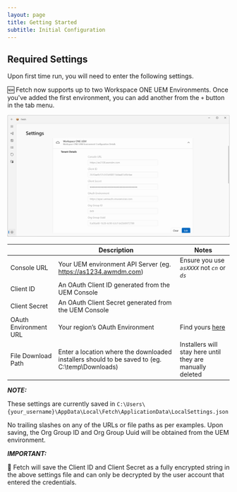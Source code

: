 ```yaml
---
layout: page
title: Getting Started
subtitle: Initial Configuration
---
```


## Required Settings

Upon first time run, you will need to enter the following settings.

🆕 Fetch now supports up to two Workspace ONE UEM Environments. Once you've added the first environment, you can add another from the `+` button in the tab menu.

 
![Alt text](../images/image2.png "Image")


|                		|Description                    |Notes                         |
|-----------------------|-------------------------------|-----------------------------|
|Console URL			|Your UEM environment API Server (eg. https://as1234.awmdm.com)|Ensure you use _`asXXXX`_ not _`cn`_ or _`ds`_ |
|Client ID				|An OAuth Client ID generated from the UEM Console||
|Client Secret			|An OAuth Client Secret generated from the UEM Console||
|OAuth Environment URL	|Your region’s OAuth Environment|Find yours [here](https://docs.vmware.com/en/VMware-Workspace-ONE-UEM/2209/UEM_ConsoleBasics/GUID-BF20C949-5065-4DCF-889D-1E0151016B5A.html)|
|File Download Path		|Enter a location where the downloaded installers should to be saved to (eg. C:\temp\Downloads)|Installers will stay here until they are manually deleted|

**_NOTE:_** 

These settings are currently saved in `C:\Users\{your_username}\AppData\Local\Fetch\ApplicationData\LocalSettings.json`

No trailing slashes on any of the URLs or file paths as per examples.
Upon saving, the Org Group ID and Org Group Uuid will be obtained from the UEM environment.


**_IMPORTANT:_** 

🔐 Fetch will save the Client ID and Client Secret as a fully encrypted string in the above settings file and can only be decrypted by the user account that entered the credentials. 

